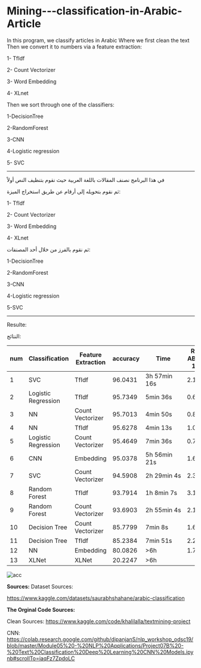 # Mining---classification-in-Arabic-Article

In this program, we classify articles in Arabic
Where we first clean the text
Then we convert it to numbers via a feature extraction: 

1- TfIdf 

2- Count Vectorizer

3- Word Embedding

4- XLnet


Then we sort through one of the classifiers:

1-DecisionTree

2-RandomForest

3-CNN

4-Logistic regression

5- SVC

---------------------------
في هذا البرنامج نصنف المقالات باللغة العربية
حيث نقوم بتنظيف النص أولاً

ثم نقوم بتحويله إلى أرقام عن طريق استخراج الميزة:

1- TfIdf 

2- Count Vectorizer

3- Word Embedding

4- XLnet


ثم نقوم بالفرز من خلال أحد المصنفات:



1-DecisionTree

2-RandomForest

3-CNN

4-Logistic regression

5-SVC

---------------------------
Resulte:

النتائج:

| num | Classification      | Feature Extraction | accuracy | Time         | RAM ABOVE 1GB |
| --- | ------------------- | ------------------ | -------- | ------------ | ------------- |
| 1   | SVC                 | TfIdf              | 96.0431  | 3h 57min 16s | 2.13          |
| 2   | Logistic Regression | TfIdf              | 95.7349  | 5min 36s     | 0.64          |
| 3   | NN                  | Count Vectorizer   | 95.7013  | 4min 50s     | 0.86GB        |
| 4   | NN                  | TfIdf              | 95.6278  | 4min 13s     | 1.05GB        |
| 5   | Logistic Regression | Count Vectorizer   | 95.4649  | 7min 36s     | 0.79          |
| 6   | CNN                 | Embedding          | 95.0378  | 5h 56min 21s | 1.6           |
| 7   | SVC                 | Count Vectorizer   | 94.5908  | 2h 29min 4s  | 2.3           |
| 8   | Random Forest       | TfIdf              | 93.7914  | 1h 8min 7s   | 3.12          |
| 9   | Random Forest       | Count Vectorizer   | 93.6903  | 2h 55min 4s  | 2.1           |
| 10  | Decision Tree       | Count Vectorizer   | 85.7799  | 7min 8s      | 1.6 GB        |
| 11  | Decision Tree       | TfIdf              | 85.2384  | 7min 51s     | 2.2           |
| 12  | NN                  | Embedding          | 80.0826  | \>6h         | 1.7           |
| 13  | XLNet               | XLNet              | 20.2247  | \>6h         |               |



![acc](https://user-images.githubusercontent.com/78812316/182592307-fcd9593c-fe1a-440c-8985-86780472b25f.jpg)


**Sources:**
Dataset Sources:

https://www.kaggle.com/datasets/saurabhshahane/arabic-classification


**The Orginal Code Sources:**

Clean Sources:
https://www.kaggle.com/code/khalilalla/textmining-project


CNN:
https://colab.research.google.com/github/dipanjanS/nlp_workshop_odsc19/blob/master/Module05%20-%20NLP%20Applications/Project07B%20-%20Text%20Classification%20Deep%20Learning%20CNN%20Models.ipynb#scrollTo=iaqFz7ZpdoLC

